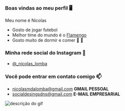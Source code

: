 ### Boas vindas  ao meu perfil 🖥️
  
  Meu nome é Nicolas

- Gosto de jogar futebol
- Melhor time do mundo é o [Flamengo](https://www.youtube.com/watch?v=vpdFip3Es0o)
- Gosto muito de dormir e comer 🛌 🍔
  
### Minha rede social do Instagram 📱

- [@_nicolas_lomba](https://www.instagram.com/@_nicolas_lomba)

### Você pode entrar em contato comigo 📫

- nicolasmdalomba@gmail.com **GMAIL PESSOAL**
- socialdesingsdns@gmail.com **E-MAIL EMPRESARIAL**

![descrição do gif](https://media.giphy.com/media/fYShkq3n7c7LeQxodc/giphy.gif)
